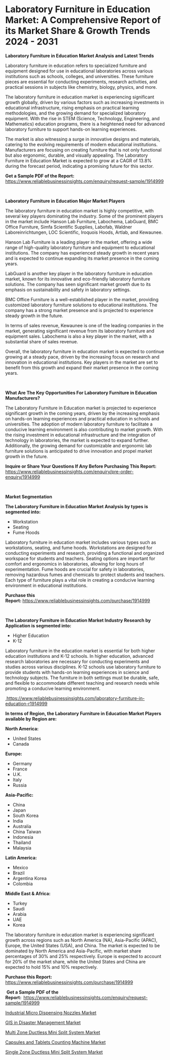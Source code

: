 <p><h1>Laboratory Furniture in Education Market: A Comprehensive Report of its Market Share & Growth Trends 2024 - 2031</h1></p><p><strong>Laboratory Furniture in Education Market Analysis and Latest Trends</strong></p>
<p><p>Laboratory furniture in education refers to specialized furniture and equipment designed for use in educational laboratories across various institutions such as schools, colleges, and universities. These furniture pieces are essential for conducting experiments, research activities, and practical sessions in subjects like chemistry, biology, physics, and more.</p><p>The laboratory furniture in education market is experiencing significant growth globally, driven by various factors such as increasing investments in educational infrastructure, rising emphasis on practical learning methodologies, and the growing demand for specialized laboratory equipment. With the rise in STEM (Science, Technology, Engineering, and Mathematics) education programs, there is a heightened need for advanced laboratory furniture to support hands-on learning experiences.</p><p>The market is also witnessing a surge in innovative designs and materials, catering to the evolving requirements of modern educational institutions. Manufacturers are focusing on creating furniture that is not only functional but also ergonomic, durable, and visually appealing. The Laboratory Furniture in Education Market is expected to grow at a CAGR of 13.8% during the forecast period, indicating a promising future for this sector.</p></p>
<p><strong>Get a Sample PDF of the Report:&nbsp;</strong> <a href="https://www.reliablebusinessinsights.com/enquiry/request-sample/1914999">https://www.reliablebusinessinsights.com/enquiry/request-sample/1914999</a></p>
<p>&nbsp;</p>
<p><strong>Laboratory Furniture in Education Major Market Players</strong></p>
<p><p>The laboratory furniture in education market is highly competitive, with several key players dominating the industry. Some of the prominent players in the market include Hanson Lab Furniture, Labochema, LabGuard, BMC Office Furniture, Simfa Scientific Supplies, Labofab, Waldner Laboreinrichtungen, LOC Scientific, Iroquois Hoods, Artlab, and Kewaunee.</p><p>Hanson Lab Furniture is a leading player in the market, offering a wide range of high-quality laboratory furniture and equipment to educational institutions. The company has experienced steady growth in recent years and is expected to continue expanding its market presence in the coming years.</p><p>LabGuard is another key player in the laboratory furniture in education market, known for its innovative and eco-friendly laboratory furniture solutions. The company has seen significant market growth due to its emphasis on sustainability and safety in laboratory settings.</p><p>BMC Office Furniture is a well-established player in the market, providing customized laboratory furniture solutions to educational institutions. The company has a strong market presence and is projected to experience steady growth in the future.</p><p>In terms of sales revenue, Kewaunee is one of the leading companies in the market, generating significant revenue from its laboratory furniture and equipment sales. Labochema is also a key player in the market, with a substantial share of sales revenue.</p><p>Overall, the laboratory furniture in education market is expected to continue growing at a steady pace, driven by the increasing focus on research and innovation in educational institutions. Key players in the market are set to benefit from this growth and expand their market presence in the coming years.</p></p>
<p>&nbsp;</p>
<p><strong>What Are The Key Opportunities For Laboratory Furniture in Education Manufacturers?</strong></p>
<p><p>The Laboratory Furniture in Education market is projected to experience significant growth in the coming years, driven by the increasing emphasis on hands-on learning experiences and practical education in schools and universities. The adoption of modern laboratory furniture to facilitate a conducive learning environment is also contributing to market growth. With the rising investment in educational infrastructure and the integration of technology in laboratories, the market is expected to expand further. Additionally, the growing demand for customizable and ergonomic lab furniture solutions is anticipated to drive innovation and propel market growth in the future.</p></p>
<p><strong>Inquire or Share Your Questions If Any Before Purchasing This Report:</strong> <a href="https://www.reliablebusinessinsights.com/enquiry/pre-order-enquiry/1914999">https://www.reliablebusinessinsights.com/enquiry/pre-order-enquiry/1914999</a></p>
<p>&nbsp;</p>
<p><strong>Market Segmentation</strong></p>
<p><strong>The Laboratory Furniture in Education Market Analysis by types is segmented into:</strong></p>
<p><ul><li>Workstation</li><li>Seating</li><li>Fume Hoods</li></ul></p>
<p><p>Laboratory furniture in education market includes various types such as workstations, seating, and fume hoods. Workstations are designed for conducting experiments and research, providing a functional and organized workspace for students and teachers. Seating options are important for comfort and ergonomics in laboratories, allowing for long hours of experimentation. Fume hoods are crucial for safety in laboratories, removing hazardous fumes and chemicals to protect students and teachers. Each type of furniture plays a vital role in creating a conducive learning environment in educational institutions.</p></p>
<p><strong>Purchase this Report:&nbsp;</strong><a href="https://www.reliablebusinessinsights.com/purchase/1914999">https://www.reliablebusinessinsights.com/purchase/1914999</a></p>
<p>&nbsp;</p>
<p><strong>The Laboratory Furniture in Education Market Industry Research by Application is segmented into:</strong></p>
<p><ul><li>Higher Education</li><li>K-12</li></ul></p>
<p><p>Laboratory furniture in the education market is essential for both higher education institutions and K-12 schools. In higher education, advanced research laboratories are necessary for conducting experiments and studies across various disciplines. K-12 schools use laboratory furniture to provide students with hands-on learning experiences in science and technology subjects. The furniture in both settings must be durable, safe, and flexible to accommodate different teaching and research needs while promoting a conducive learning environment.</p></p>
<p><a href="https://www.reliablebusinessinsights.com/laboratory-furniture-in-education-r1914999">&nbsp;https://www.reliablebusinessinsights.com/laboratory-furniture-in-education-r1914999</a></p>
<p><strong>In terms of Region, the Laboratory Furniture in Education Market Players available by Region are:</strong></p>
<p>
    <p> <strong> North America: </strong>
        <ul>
            <li>United States</li>
            <li>Canada</li>
        </ul>
        </p> 
    <p> <strong> Europe: </strong>
        <ul>
            <li>Germany</li>
            <li>France</li>
            <li>U.K.</li>
            <li>Italy</li>
            <li>Russia</li>
        </ul>
        </p> 
    <p> <strong> Asia-Pacific: </strong>
        <ul>
            <li>China</li>
            <li>Japan</li>
            <li>South Korea</li>
            <li>India</li>
            <li>Australia</li>
            <li>China Taiwan</li>
            <li>Indonesia</li>
            <li>Thailand</li>
            <li>Malaysia</li>
        </ul>
        </p> 
    <p> <strong> Latin America: </strong>
        <ul>
            <li>Mexico</li>
            <li>Brazil</li>
            <li>Argentina Korea</li>
            <li>Colombia</li>
        </ul>
        </p> 
    <p> <strong> Middle East & Africa: </strong>
        <ul>
            <li>Turkey</li>
            <li>Saudi</li>
            <li>Arabia</li>
            <li>UAE</li>
            <li>Korea</li>
        </ul>
    </p>
    </p>
<p><p>The laboratory furniture in education market is experiencing significant growth across regions such as North America (NA), Asia-Pacific (APAC), Europe, the United States (USA), and China. The market is expected to be dominated by North America and Asia-Pacific, with market share percentages of 30% and 25% respectively. Europe is expected to account for 20% of the market share, while the United States and China are expected to hold 15% and 10% respectively.</p></p>
<p><strong>Purchase this Report: </strong><a href="https://www.reliablebusinessinsights.com/purchase/1914999">https://www.reliablebusinessinsights.com/purchase/1914999</a></p>
<p>&nbsp;<strong>Get a Sample PDF of the Report:&nbsp;&nbsp;</strong><a href="https://www.reliablebusinessinsights.com/enquiry/request-sample/1914999">https://www.reliablebusinessinsights.com/enquiry/request-sample/1914999</a></p>
<p><strong></strong></p>
<p><p><a href="https://github.com/kishanagarner91/Market-Research-Report-List-1/blob/main/industrial-micro-dispensing-nozzles-market.md">Industrial Micro Dispensing Nozzles Market</a></p><p><a href="https://www.linkedin.com/pulse/global-gis-disaster-management-market-size-expected-experience-v0xaf?trackingId=vSyLQysHSzm1YKBIxkT8jw%3D%3D">GIS in Disaster Management Market</a></p><p><a href="https://github.com/brendafegmorris532/Market-Research-Report-List-1/blob/main/multi-zone-ductless-mini-split-system-market.md">Multi Zone Ductless Mini Split System Market</a></p><p><a href="https://github.com/hrhzhypq19/Market-Research-Report-List-1/blob/main/capsules-and-tablets-counting-machine-market.md">Capsules and Tablets Counting Machine Market</a></p><p><a href="https://github.com/LarryPearsongXXfvf/Market-Research-Report-List-1/blob/main/single-zone-ductless-mini-split-system-market.md">Single Zone Ductless Mini Split System Market</a></p></p>